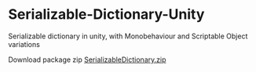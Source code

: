 # Serializable-Dictionary-Unity
Serializable dictionary in unity, with Monobehaviour and Scriptable Object variations

Download package zip [SerializableDictionary.zip](https://github.com/Eduard-Malxa/Serializable-Dictionary-Unity/files/11429343/SerializableDictionary.zip)
